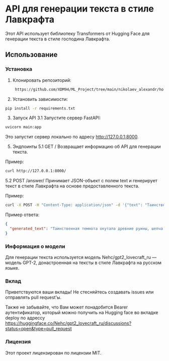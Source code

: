 # API для генерации текста в стиле Лавкрафта

Этот API использует библиотеку Transformers от Hugging Face для генерации текста в стиле господина Лавкрафта. 

## Использование

### Установка

1. Клонировать репозиторий:

   ```bash
    https://github.com/XDM94/ML_Project/tree/main/nikolaev_alexandr/homework_3
   ```
2. Установить зависимости:
  ```bash
pip install -r requirements.txt
  ```

3. Запуск API
3.1 Запустите сервер FastAPI:

```bash
uvicorn main:app
```
Это запустит сервер локально по адресу http://127.0.0.1:8000.

5. Эндпоинты
5.1 GET /
Возвращает информацию об API для генерации текста.

Пример:

```bash
curl http://127.0.0.1:8000/
```
5.2 POST /answer/
Принимает JSON-объект с полем text и генерирует текст в стиле Лавкрафта на основе предоставленного текста.

Пример:

```bash
curl -X POST -H "Content-Type: application/json" -d '{"text": "Таинственная темнота"}' http://127.0.0.1:8000/answer/
```
Пример ответа:

```json
{
  "generated_text": "Таинственная темнота окутала древние руины, шепча древние тайны..."
}
```

### Информация о модели
Для генерации текста используется модель Nehc/gpt2_lovecraft_ru — модель GPT-2, донастроенная на тексты в стиле Лавкрафта на русском языке.

### Вклад
Приветствуются ваши вклады! Не стесняйтесь создавать issues или отправлять pull request'ы.

Также не забывайте, что Вам может понадобится Bearer аутентификатор, который можно получить на Hugging face во вкладке deploy по адрессу https://huggingface.co/Nehc/gpt2_lovecraft_ru/discussions?status=open&type=pull_request
### Лицензия
Этот проект лицензирован по лицензии MIT.

